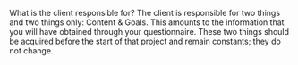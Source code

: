What is the client responsible for? The client is responsible for two things and two things only: Content & Goals. This amounts to the information that you will have obtained through your questionnaire. These two things should be acquired before the start of that project and remain constants; they do not change.